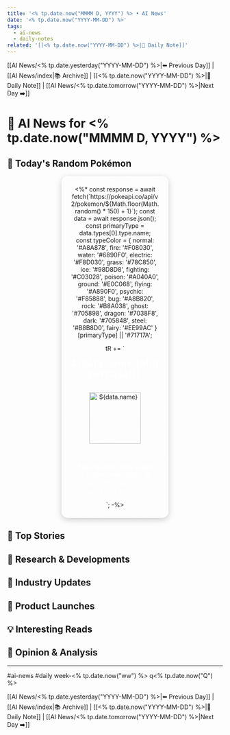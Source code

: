 ```yaml
---
title: '<% tp.date.now("MMMM D, YYYY") %> • AI News'
date: '<% tp.date.now("YYYY-MM-DD") %>'
tags:
  - ai-news
  - daily-notes
related: '[[<% tp.date.now("YYYY-MM-DD") %>|📝 Daily Note]]'
---
```


[[AI News/<% tp.date.yesterday("YYYY-MM-DD") %>|⬅️ Previous Day]] | [[AI News/index|📚 Archive]] | [[<% tp.date.now("YYYY-MM-DD") %>|📝 Daily Note]] | [[AI News/<% tp.date.tomorrow("YYYY-MM-DD") %>|Next Day ➡️]]

# 🤖 AI News for <% tp.date.now("MMMM D, YYYY") %>

## 🎲 Today's Random Pokémon
<div style="
  width: 250px;
  margin-left: auto;
  margin-right: auto;
  text-align: center;
">
  <div id="pokemon-info" style="
    margin-bottom: 15px;
    background: linear-gradient(145deg, rgba(255,255,255,0.1) 0%, rgba(255,255,255,0.05) 100%);
    border-radius: 15px;
    padding: 20px;
    box-shadow: 0 4px 15px rgba(0,0,0,0.2), inset 0 0 30px rgba(255,255,255,0.05);
    border: 2px solid rgba(255,255,255,0.3);
    position: relative;
    overflow: hidden;
    animation: float 6s ease-in-out infinite;
  ">
<%*
const response = await fetch(`https://pokeapi.co/api/v2/pokemon/${Math.floor(Math.random() * 150) + 1}`);
const data = await response.json();
const primaryType = data.types[0].type.name;
const typeColor = {
    normal: '#A8A878', fire: '#F08030', water: '#6890F0',
    electric: '#F8D030', grass: '#78C850', ice: '#98D8D8',
    fighting: '#C03028', poison: '#A040A0', ground: '#E0C068',
    flying: '#A890F0', psychic: '#F85888', bug: '#A8B820',
    rock: '#B8A038', ghost: '#705898', dragon: '#7038F8',
    dark: '#705848', steel: '#B8B8D0', fairy: '#EE99AC'
}[primaryType] || '#71717A';

tR += `
<h2 style="margin: 0 0 15px 0; font-size: 1.5em; font-weight: bold; letter-spacing: 0.05em; text-shadow: 0 0 10px ${typeColor}88; color: #FFFFFF;">${data.name.toUpperCase()}</h2>
<div style="background: linear-gradient(145deg, ${typeColor}22, ${typeColor}44); border-radius: 10px; padding: 15px; margin: 0 -10px 15px -10px; border: 1px solid ${typeColor}66; box-shadow: inset 0 0 20px ${typeColor}33; position: relative;">
  <img src="${data.sprites.front_default}" alt="${data.name}" width="120" height="120" style="display: block; margin: 0 auto; filter: drop-shadow(0 0 8px ${typeColor}77);">
</div>
<div style="background: linear-gradient(135deg, ${typeColor}22, ${typeColor}33); border-radius: 8px; padding: 10px; margin-top: 10px; border: 1px solid ${typeColor}44; box-shadow: inset 0 0 15px ${typeColor}22;">
  <p style="margin: 5px 0; font-weight: bold; color: rgba(255,255,255,0.95); text-shadow: 0 0 5px ${typeColor}88;">Type: ${data.types.map(t => t.type.name).join(', ')}</p>
  <p style="margin: 5px 0; font-size: 0.9em; color: rgba(255,255,255,0.9);">Height: ${data.height/10}m</p>
  <p style="margin: 5px 0; font-size: 0.9em; color: rgba(255,255,255,0.9);">Weight: ${data.weight/10}kg</p>
</div>
`;
-%>
  </div>
</div>

## 📰 Top Stories

## 🔬 Research & Developments

## 💼 Industry Updates

## 🎯 Product Launches

## 💡 Interesting Reads

## 🤔 Opinion & Analysis

---

#ai-news #daily week-<% tp.date.now("ww") %> q<% tp.date.now("Q") %>

[[AI News/<% tp.date.yesterday("YYYY-MM-DD") %>|⬅️ Previous Day]] | [[AI News/index|📚 Archive]] | [[<% tp.date.now("YYYY-MM-DD") %>|📝 Daily Note]] | [[AI News/<% tp.date.tomorrow("YYYY-MM-DD") %>|Next Day ➡️]]